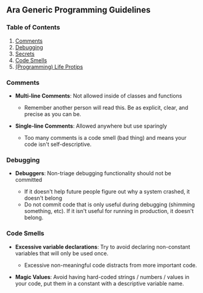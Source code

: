 ## Ara Generic Programming Guidelines

### Table of Contents

  1. [Comments](#comments)
  1. [Debugging](#debugging)
  1. [Secrets](#secrets)
  1. [Code Smells](#code-smells)
  1. [(Programming) Life Protips](#life-protips)

### Comments

- **Multi-line Comments**: Not allowed inside of classes and functions

  - Remember another person will read this. Be as explicit, clear, and precise as you can be.

- **Single-line Comments**: Allowed anywhere but use sparingly

  - Too many comments is a code smell (bad thing) and means your code isn't self-descriptive.

### Debugging

- **Debuggers**: Non-triage debugging functionality should not be committed

  - If it doesn't help future people figure out why a system crashed, it doesn't belong
  - Do not commit code that is only useful during debugging (shimming something, etc). If it isn't useful for running in production, it doesn't belong.

### Code Smells

- **Excessive variable declarations**: Try to avoid declaring non-constant variables that will only be used once.

  - Excessive non-meaningful code distracts from more important code.

- **Magic Values**: Avoid having hard-coded strings / numbers / values in your code, put them in a constant with a descriptive variable name.



